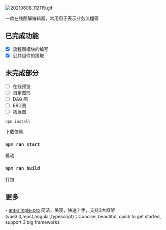 ![20210608_112119.gif](https://i.loli.net/2021/06/08/1CWUJOThkq5GznK.gif)

一款在线图解编辑器，常用用于表示业务流程等

## 已完成功能

- [x] 流程图模块的编写
- [x] 公共组件的提取

## 未完成部分

- [ ] 在线预览
- [ ] 自定图形
- [ ] DAG 图
- [ ] ERD图
- [ ] 拓展图

`npm install`

下载依赖

### `npm run start`

启动

### `npm run build`

打包

## 更多

\- [ant-simple-pro](https://github.com/lgf196/ant-simple-pro/) 简洁，美观，快速上手，支持3大框架(vue3.0,react,angular,typescript)；Concise, beautiful, quick to get started, support 3 big frameworks



